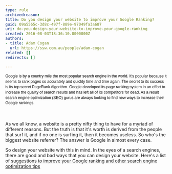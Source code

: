 ```yaml
---
type: rule
archivedreason: 
title: Do you design your website to improve your Google Ranking?
guid: 09a5565c-3d8c-497f-889e-97049fa3a687
uri: do-you-design-your-website-to-improve-your-google-ranking
created: 2016-08-03T18:36:10.0000000Z
authors:
- title: Adam Cogan
  url: https://ssw.com.au/people/adam-cogan
related: []
redirects: []

---
```



<span style="color&#58;#000000;font-family&#58;verdana, sans-serif;font-size&#58;12px;line-height&#58;16.8px;">Google is by a country mile the most popular search engine in the world. It's popular because it seems to rank pages so accurately and quickly time and time again. The secret to its success is its top secret PageRank Algorithm. Google developed its page ranking system in an effort to increase the quality of search results and has left all of its competitors for dead. As a result search engine optimization (SEO) gurus are always looking to find new ways to increase their Google rankings.</span><br>
<br><excerpt class='endintro'></excerpt><br>
<p>As we all know, a website is a pretty nifty thing to have for a myriad of different reasons. But the truth is that it's worth is derived from the people that surf it, and if no one is surfing it, then it becomes useless. So who's the biggest website referrer? The answer is Google in almost every case.&#160; <br></p><p>So design your website with this in mind. In the eyes of a search engines, there are good and bad ways that you can design your website. Here's a list of&#160;<a href="/_layouts/15/FIXUPREDIRECT.ASPX?WebId=3dfc0e07-e23a-4cbb-aac2-e778b71166a2&amp;TermSetId=07da3ddf-0924-4cd2-a6d4-a4809ae20160&amp;TermId=8f4ebec5-6a24-475b-97e9-028187bce0ed">suggestions to improve your Google ranking and other search engine optimization tips</a> <br></p>


